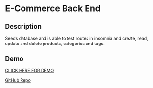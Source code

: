 # E-Commerce Back End

## Description
Seeds database and is able to test routes in insomnia and create, read, update and delete products, categories and tags.


## Demo
[CLICK HERE FOR DEMO](https://drive.google.com/file/d/1AJrKnxt2iBk8J9aeZlxUMKBX_YaGHjfW/view)  


[GitHub Repo](https://github.com/MontineSproul/orm-ecommerce-backend)
